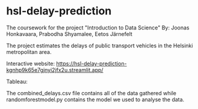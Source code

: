 # hsl-delay-prediction
The coursework for the project "Introduction to Data Science"
By: Joonas Honkavaara, Prabodha Shyamalee, Eetos Järnefelt

The project estimates the delays of public transport vehicles in the Helsinki metropolitan area.

Interactive website:
https://hsl-delay-prediction-kgnhp9k65e7gjnyi2jfx2u.streamlit.app/

Tableau:

The combined_delays.csv file contains all of the data gathered while randomforestmodel.py contains the model we used to analyse the data.

